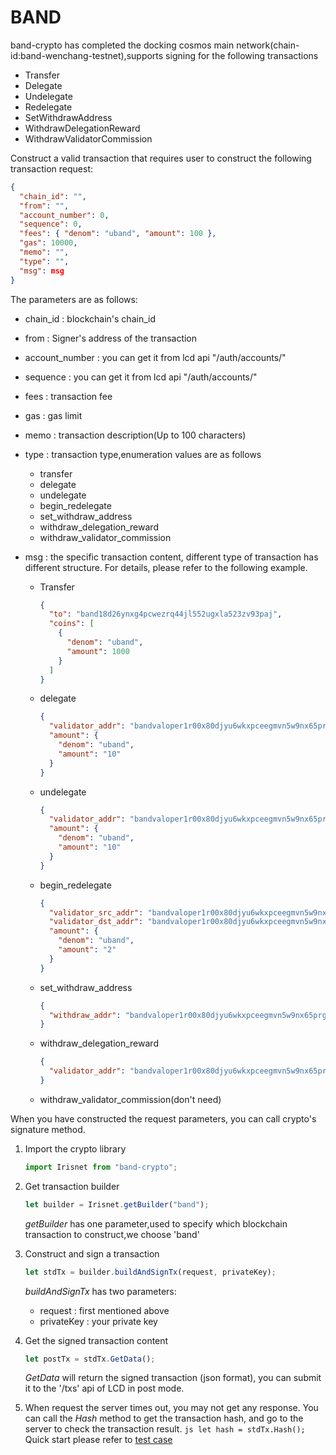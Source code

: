 # BAND

band-crypto has completed the docking cosmos main network(chain-id:band-wenchang-testnet),supports signing for the following transactions

- Transfer
- Delegate
- Undelegate
- Redelegate
- SetWithdrawAddress
- WithdrawDelegationReward
- WithdrawValidatorCommission

Construct a valid transaction that requires user to construct the following transaction request:

```json
{
  "chain_id": "",
  "from": "",
  "account_number": 0,
  "sequence": 0,
  "fees": { "denom": "uband", "amount": 100 },
  "gas": 10000,
  "memo": "",
  "type": "",
  "msg": msg
}
```

The parameters are as follows:

- chain_id : blockchain's chain_id
- from : Signer's address of the transaction
- account_number : you can get it from lcd api "/auth/accounts/"
- sequence : you can get it from lcd api "/auth/accounts/"
- fees : transaction fee
- gas : gas limit
- memo : transaction description(Up to 100 characters)
- type : transaction type,enumeration values are as follows
  - transfer
  - delegate
  - undelegate
  - begin_redelegate
  - set_withdraw_address
  - withdraw_delegation_reward
  - withdraw_validator_commission
- msg : the specific transaction content, different type of transaction has different structure. For details, please refer to the following example.

  - Transfer

    ```json
    {
      "to": "band18d26ynxg4pcwezrq44jl552ugxla523zv93paj",
      "coins": [
        {
          "denom": "uband",
          "amount": 1000
        }
      ]
    }
    ```

  - delegate

    ```json
    {
      "validator_addr": "bandvaloper1r00x80djyu6wkxpceegmvn5w9nx65prgqhxkzq",
      "amount": {
        "denom": "uband",
        "amount": "10"
      }
    }
    ```

  - undelegate

    ```json
    {
      "validator_addr": "bandvaloper1r00x80djyu6wkxpceegmvn5w9nx65prgqhxkzq",
      "amount": {
        "denom": "uband",
        "amount": "10"
      }
    }
    ```

  - begin_redelegate

    ```json
    {
      "validator_src_addr": "bandvaloper1r00x80djyu6wkxpceegmvn5w9nx65prgqhxkzq",
      "validator_dst_addr": "bandvaloper1r00x80djyu6wkxpceegmvn5w9nx65prgqhxkzq",
      "amount": {
        "denom": "uband",
        "amount": "2"
      }
    }
    ```

  - set_withdraw_address

    ```json
    {
      "withdraw_addr": "bandvaloper1r00x80djyu6wkxpceegmvn5w9nx65prgqhxkzq"
    }
    ```

  - withdraw_delegation_reward
    ```json
    {
      "validator_addr": "bandvaloper1r00x80djyu6wkxpceegmvn5w9nx65prgqhxkzq"
    }
    ```
  - withdraw_validator_commission(don't need)

When you have constructed the request parameters, you can call crypto's signature method.

1. Import the crypto library
   ```js
   import Irisnet from "band-crypto";
   ```
2. Get transaction builder

   ```js
   let builder = Irisnet.getBuilder("band");
   ```

   _getBuilder_ has one parameter,used to specify which blockchain transaction to construct,we choose 'band'

3. Construct and sign a transaction

   ```js
   let stdTx = builder.buildAndSignTx(request, privateKey);
   ```

   _buildAndSignTx_ has two parameters:

   - request : first mentioned above
   - privateKey : your private key

4. Get the signed transaction content

   ```js
   let postTx = stdTx.GetData();
   ```

   _GetData_ will return the signed transaction (json format), you can submit it to the '/txs' api of LCD in post mode.

5. When request the server times out, you may not get any response. You can call the _Hash_ method to get the transaction hash, and go to the server to check the transaction result.
   `js let hash = stdTx.Hash();`
   Quick start please refer to [test case](../test/test_tx_cosmos.js)
